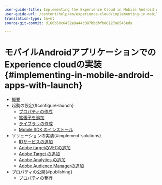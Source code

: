 ```yaml
---
user-guide-title: Implementing the Experience Cloud in Mobile Android Applications
user-guide-url: /content/help/en/experience-cloud/implementing-in-mobile-android-apps-with-launch/index.html
translation-type: tm+mt
source-git-commit: d166b50c6452a9a44c387bbdbfb88127a8545eda

---
```



# モバイルAndroidアプリケーションでのExperience cloudの実装 {#implementing-in-mobile-android-apps-with-launch}

+ [概要](index.md)
+ 起動の設定{#configure-launch}
   + [プロパティの作成](launch-create-a-property.md)
   + [拡張子を追加](launch-add-extensions.md)
   + [ライブラリの作成](launch-create-a-library.md)
   + [Mobile SDK のインストール](launch-install-the-mobile-sdk.md)
+ ソリューションの実装{#implement-solutions}
   + [IDサービスの追加](id-service.md)
   + [Adobe targetのVECの追加](target-vec.md)
   + [Adobe Target の追加](target.md)
   + [Adobe Analytics の追加](analytics.md)
   + [Adobe Audience Managerの追加](audience-manager.md)
+ プロパティの公開{#publishing}
   + [プロパティの発行](publish.md)

